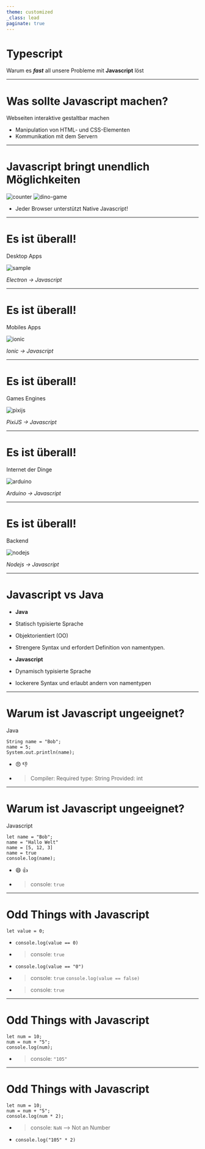 ```yaml
---
theme: customized
_class: lead
paginate: true
---
```

# Typescript
Warum es ***fast*** all unsere Probleme mit **Javascript** löst

--- 

# Was sollte Javascript machen?

Webseiten interaktive gestaltbar machen

* Manipulation von HTML- und CSS-Elementen
* Kommunikation mit dem Servern

---

# Javascript bringt unendlich Möglichkeiten

![counter](./assets/counter.gif)
![dino-game](./assets/dino-game.gif)
* Jeder Browser unterstützt Native Javascript!
--- 

# Es ist überall!

Desktop Apps

![sample](./assets/discord.jpg)

*Electron -> Javascript*

---
# Es ist überall!

Mobiles Apps

![ionic](./assets/ionic.png)

*Ionic -> Javascript*

---
# Es ist überall!

Games Engines

![pixijs](./assets/pixijs.png)

*PixiJS -> Javascript*

---
# Es ist überall!

Internet der Dinge

![arduino](./assets/arduino.png)

*Arduino -> Javascript*

---
# Es ist überall!

Backend

![nodejs](./assets/nodejs.svg)

*Nodejs -> Javascript*

---
<!-- _class: hidden-list -->
# **Javascript** vs **Java**

* **Java**
* Statisch typisierte Sprache
* Objektorientiert (OO)
* Strengere Syntax und erfordert Definition von namentypen.

* **Javascript**
* Dynamisch typisierte Sprache
* lockerere Syntax und erlaubt andern von namentypen
---
<!-- _class: hidden-list -->
# Warum ist **Javascript** ungeeignet?
Java
```
String name = "Bob";
name = 5;
System.out.println(name);
```
* :angry: :-1:
* > Compiler: Required type:
String
Provided:
int
---
<!-- _class: hidden-list -->
# Warum ist **Javascript** ungeeignet?
Javascript
```
let name = "Bob";
name = "Hallo Welt"
name = [5, 12, 3]
name = true
console.log(name); 
```
* :smile: :+1:
* > console: `true`
---
<!-- _class: hidden-list -->
# Odd Things with **Javascript**

`let value = 0;`

* `console.log(value == 0)`
* > console: `true`
* `console.log(value == "0")`
* > console: `true`
  `console.log(value == false)`
* > console: `true`
---
<!-- _class: hidden-list -->
# Odd Things with **Javascript**
```
let num = 10;
num = num + "5";
console.log(num); 
```
* > console: `"105"`
--- 
<!-- _class: hidden-list -->
# Odd Things with **Javascript**

```
let num = 10;
num = num + "5";
console.log(num * 2); 
```
* > console: `NaN` --> Not an Number 

* `console.log("105" * 2)`